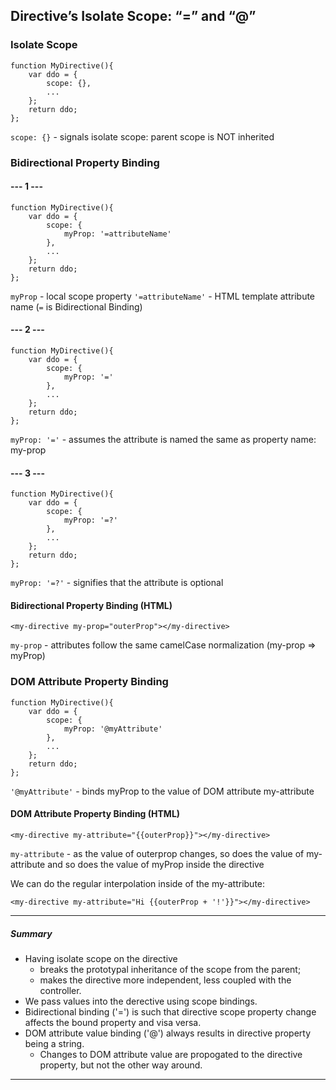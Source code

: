 ## Directive’s Isolate Scope: “=” and “@”
### Isolate Scope
```
function MyDirective(){
    var ddo = {
        scope: {},
        ...
    };
    return ddo;
};
```
`scope: {}` - signals isolate scope: parent scope is NOT inherited

### Bidirectional Property Binding
#### --- 1 ---
```
function MyDirective(){
    var ddo = {
        scope: {
            myProp: '=attributeName'
        },
        ...
    };
    return ddo;
};
```
`myProp` - local scope property
`'=attributeName'` - HTML template attribute name (`=` is Bidirectional Binding)
#### --- 2 ---

```
function MyDirective(){
    var ddo = {
        scope: {
            myProp: '='
        },
        ...
    };
    return ddo;
};
```
`myProp: '='` - assumes the attribute is named the same as property name: my-prop

#### --- 3 ---
```
function MyDirective(){
    var ddo = {
        scope: {
            myProp: '=?'
        },
        ...
    };
    return ddo;
};
```
`myProp: '=?'` - signifies that the attribute is optional

#### Bidirectional Property Binding (HTML)
`<my-directive my-prop="outerProp"></my-directive>`

`my-prop` - attributes follow the same camelCase normalization (my-prop => myProp)

### DOM Attribute Property Binding
```
function MyDirective(){
    var ddo = {
        scope: {
            myProp: '@myAttribute'
        },
        ...
    };
    return ddo;
};
```
`'@myAttribute'` - binds myProp to the value of DOM attribute my-attribute
#### DOM Attribute Property Binding (HTML)
`<my-directive my-attribute="{{outerProp}}"></my-directive>`

`my-attribute` - as the value of outerprop changes, so does the value of my-attribute and so does the value of myProp inside the directive

We can do the regular interpolation inside of the my-attribute:

`<my-directive my-attribute="Hi {{outerProp + '!'}}"></my-directive>`
***
##### _Summary_
* Having isolate scope on the directive
    * breaks the prototypal inheritance of the scope from the parent;
    * makes the directive more independent, less coupled with the controller.
* We pass values into the derective using scope bindings.
* Bidirectional binding ('=') is such that directive scope property change affects the bound property and visa versa.
* DOM attribute value binding ('@') always results in directive property being a string.
    * Changes to DOM attribute value are propogated to the directive property, but not the other way around. 
***
